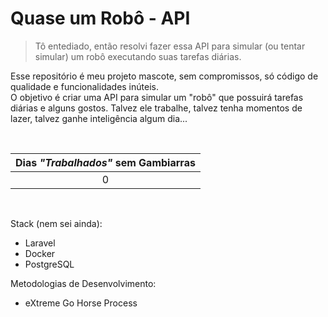 # Quase um Robô - API
> Tô entediado, então resolvi fazer essa API para simular (ou tentar simular) um robô executando suas tarefas diárias.

Esse repositório é meu projeto mascote, sem compromissos, só código de qualidade e funcionalidades inúteis.<br>
O objetivo é criar uma API para simular um "robô" que possuirá tarefas diárias e alguns gostos. Talvez ele trabalhe, talvez tenha momentos de lazer, talvez ganhe inteligência algum dia...

<br>

| Dias *"Trabalhados"* sem Gambiarras |
| :---: |
| 0 |

<br>

Stack (nem sei ainda):
- Laravel
- Docker
- PostgreSQL

Metodologias de Desenvolvimento:
- eXtreme Go Horse Process
